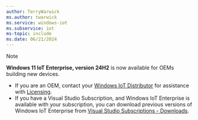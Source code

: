 ```yaml
---
author: TerryWarwick
ms.author: twarwick
ms.service: windows-iot
ms.subservice: iot
ms-topic: include
ms.date: 06/21/2024
---
```


> [!NOTE]
> **Windows 11 IoT Enterprise, version 24H2** is now available for OEMs building new devices.
>
> - If you are an OEM, contact your [Windows IoT Distributor](../windows-iot-distributors.md) for assistance with [Licensing](../iot-enterprise/Commercialization/Licensing.md).
> - If you have a Visual Studio Subscription, and Windows IoT Enterprise is available with your subscription, you can download previous versions of Windows IoT Enterprise from [Visual Studio Subscriptions - Downloads](https://my.visualstudio.com/Downloads?q=IoT%20Enterprise&pgroup=).
